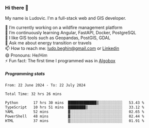 ### Hi there 👋

My name is Ludovic. I'm a full-stack web and GIS developer.

 🔭 I’m currently working on a wildfire management platform<br/>
 🌱 I’m continuously learning Angular, FastAPI, Docker, PostgreSQL<br/>
 👯 I like GIS tools such as Geopandas, PostGIS, GDAL<br/>
 💬 Ask me about energy transition or travels<br/>
 📫 How to reach me: ludo.beghin@gmail.com or [Linkedin](https://www.linkedin.com/in/ludovic-beghin/)<br/>
 😄 Pronouns: He/Him<br/>
 ⚡ Fun fact: The first time I programmed was in [Algobox](https://fr.wikipedia.org/wiki/Algobox)<br/>

##### Programming stats
<!--START_SECTION:waka-->

```txt
From: 22 June 2024 - To: 22 July 2024

Total Time: 32 hrs 26 mins

Python       17 hrs 30 mins  █████████████▒░░░░░░░░░░░   53.43 %
TypeScript   10 hrs 51 mins  ████████▒░░░░░░░░░░░░░░░░   33.12 %
YAML         52 mins         ▓░░░░░░░░░░░░░░░░░░░░░░░░   02.65 %
PowerShell   48 mins         ▓░░░░░░░░░░░░░░░░░░░░░░░░   02.44 %
HTML         37 mins         ▒░░░░░░░░░░░░░░░░░░░░░░░░   01.91 %
```

<!--END_SECTION:waka-->
